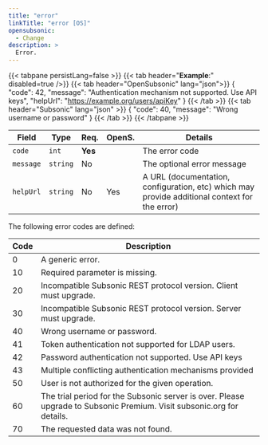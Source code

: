 ```yaml
---
title: "error"
linkTitle: "error [OS]"
opensubsonic:
  - Change
description: >
  Error.
---
```


{{< tabpane persistLang=false >}}
{{< tab header="**Example**:" disabled=true />}}
{{< tab header="OpenSubsonic" lang="json">}}
{
  "code": 42,
  "message": "Authentication mechanism not supported. Use API keys",
  "helpUrl": "https://example.org/users/apiKey"
}
{{< /tab >}}
{{< tab header="Subsonic" lang="json" >}}
{
  "code": 40,
  "message": "Wrong username or password"
}
{{< /tab >}}
{{< /tabpane >}}

| Field     | Type     | Req.    | OpenS. | Details                                                                                       |
| --------- | -------- | ------- | ------ | --------------------------------------------------------------------------------------------- |
| `code`    | `int`    | **Yes** |        | The error code                                                                                |
| `message` | `string` | No      |        | The optional error message                                                                    |
| `helpUrl` | `string` | No      | Yes    | A URL (documentation, configuration, etc) which may provide additional context for the error) |

The following error codes are defined:

| Code | Description                                                                                                           |
| ---- | --------------------------------------------------------------------------------------------------------------------- |
| 0    | A generic error.                                                                                                      |
| 10   | Required parameter is missing.                                                                                        |
| 20   | Incompatible Subsonic REST protocol version. Client must upgrade.                                                     |
| 30   | Incompatible Subsonic REST protocol version. Server must upgrade.                                                     |
| 40   | Wrong username or password.                                                                                           |
| 41   | Token authentication not supported for LDAP users.                                                                    |
| 42   | Password authentication not supported. Use API keys                                                                   |
| 43   | Multiple conflicting authentication mechanisms provided                                                               |
| 50   | User is not authorized for the given operation.                                                                       |
| 60   | The trial period for the Subsonic server is over. Please upgrade to Subsonic Premium. Visit subsonic.org for details. |
| 70   | The requested data was not found.                                                                                     |
